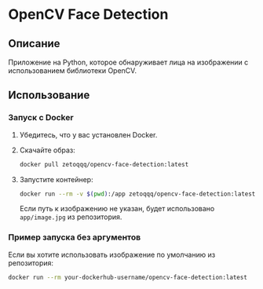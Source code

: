 # OpenCV Face Detection

## Описание

Приложение на Python, которое обнаруживает лица на изображении с использованием библиотеки OpenCV.

## Использование

### Запуск с Docker

1. Убедитесь, что у вас установлен Docker.
2. Скачайте образ:

    ```bash
    docker pull zetoqqq/opencv-face-detection:latest
    ```

3. Запустите контейнер:

    ```bash
    docker run --rm -v $(pwd):/app zetoqqq/opencv-face-detection:latest python app/main.py path/to/your/image.jpg
    ```

    Если путь к изображению не указан, будет использовано `app/image.jpg` из репозитория.

### Пример запуска без аргументов

Если вы хотите использовать изображение по умолчанию из репозитория:

```bash
docker run --rm your-dockerhub-username/opencv-face-detection:latest
```
